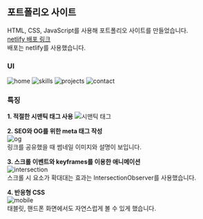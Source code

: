 ## 포트폴리오 사이트
HTML, CSS, JavaScript를 사용해 포트폴리오 사이트를 만들었습니다.  
[netlify 배포 링크](https://zz1qwop-portfolio.netlify.app/)  
배포는 netlify를 사용했습니다.

### UI
![home](https://github.com/zz1qwop/js-portfolio/assets/84325395/b0f8bf9d-f847-4794-966b-b09ef66fd02c)
![skills](https://github.com/zz1qwop/js-portfolio/assets/84325395/1782a8b9-edf6-490a-9780-a105c5a1c674)
![projects](https://github.com/zz1qwop/js-portfolio/assets/84325395/0eb1684b-6028-4b35-9cce-7b279552c8e5)
![contact](https://github.com/zz1qwop/js-portfolio/assets/84325395/5fcbce4c-b896-4fbc-b0a4-c88d8e30d2ce)
  
### 특징  
**1. 적절한 시맨틱 태그 사용**
![시맨틱 태그](https://github.com/zz1qwop/js-portfolio/assets/84325395/25e35987-021d-4acb-8665-125f0359011d)  

**2. SEO와 OG를 위한 meta 태그 작성**  
![og](https://github.com/zz1qwop/js-portfolio/assets/84325395/728fdfc8-4b67-4cad-ae2e-3b507fe685c5)  
링크를 공유했을 때 썸네일 이미지와 설명이 보입니다.  

**3. 스크롤 이벤트와 keyframes를 이용한 애니메이션**  
![intersection](https://github.com/zz1qwop/js-portfolio/assets/84325395/a331515a-8836-4b3b-88d3-25491b208f66)  
스크롤 시 요소가 확대대는 효과는 IntersectionObserver를 사용했습니다.  

**4. 반응형 CSS**  
![mobile](https://github.com/zz1qwop/js-portfolio/assets/84325395/17d0d77d-b4b9-4bda-9a23-cb6e964ae439)  
태블릿, 핸드폰 화면에서도 자연스럽게 볼 수 있게 했습니다.  
